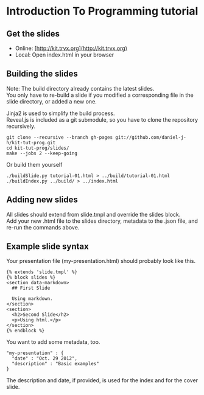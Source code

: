 Introduction To Programming tutorial
====================================

Get the slides
--------------

 * Online: [http://kit.trvx.org](http://kit.trvx.org)
 * Local: Open index.html in your browser


Building the slides
-------------------

Note: The build directory already contains the latest slides.  
You only have to re-build a slide if you modified a corresponding file in the slide directory, or added a new one.

Jinja2 is used to simplify the build process.  
Reveal.js is included as a git submodule, so you have to clone the repository recursively.

    git clone --recursive --branch gh-pages git://github.com/daniel-j-h/kit-tut-prog.git
    cd kit-tut-prog/slides/
    make --jobs 2 --keep-going

Or build them yourself

    ./buildSlide.py tutorial-01.html > ../build/tutorial-01.html
    ./buildIndex.py ../build/ > ../index.html


Adding new slides
-----------------

All slides should extend from slide.tmpl and override the slides block.  
Add your new .html file to the slides directory, metadata to the .json file, and re-run the commands above.


Example slide syntax
--------------------

Your presentation file (my-presentation.html) should probably look like this.

    {% extends 'slide.tmpl' %}
    {% block slides %}
    <section data-markdown>
      ## First Slide

      Using markdown.
    </section>
    <section>
      <h2>Second Slide</h2>
      <p>Using html.</p>
    </section>
    {% endblock %}

You want to add some metadata, too.

    "my-presentation" : {
      "date" : "Oct. 29 2012",
      "description" : "Basic examples"
    }

The description and date, if provided, is used for the index and for the cover slide.
